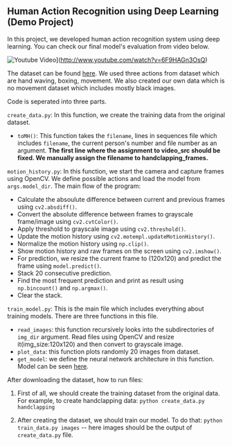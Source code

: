## Human Action Recognition using Deep Learning (Demo Project)

In this project, we developed human action recognition system using deep learning. You can check our final model's evaluation from video below.

![Youtube Video](http://img.youtube.com/vi/6F9HAGn3OsQ/0.jpg)](http://www.youtube.com/watch?v=6F9HAGn3OsQ)

The dataset can be found [here](http://www.nada.kth.se/cvap/actions/). We used three actions from dataset which are hand waving, boxing, movement. We also created our own data which is no movement dataset which includes mostly black images.

Code is seperated into three parts.

`create_data.py`: In this function, we create the training data from the original dataset.

- `toMH()`: This function takes the `filename`, lines in sequences file which includes `filename`, the current person's number and file number as an argument. **The first line where the assignment to video_src should be fixed. We manually assign the filename to handclapping_frames.**

`motion_history.py`: In this function, we start the camera and capture frames using OpenCV. We define possible actions and load the model from `args.model_dir`. The main flow of the program:

* Calculate the absoulute difference between current and previous frames using `cv2.absdiff()`.
* Convert the absolute difference between frames to grayscale frame/image using `cv2.cvtColor()`.
* Apply threshold to grayscale image using `cv2.threshold()`.
* Update the motion history using `cv2.motempl.updateMotionHistory()`.
* Normalize the motion history using `np.clip()`.
* Show motion history and raw frames on the screen using `cv2.imshow()`.
* For prediction, we resize the current frame to (120x120) and predict the frame using `model.predict()`.
* Stack 20 consecutive prediction.
* Find the most frequent prediction and print as result using `np.bincount()` and `np.argmax()`.
* Clear the stack.


`train_model.py`: This is the main file which includes everything about training models. There are three functions in this file.

- `read_images`: this function recursively looks into the subdirectories of `img_dir` argument. Read files using OpenCV and resize it(img_size:120x120) and then convert to grayscale image.
- `plot_data`: this function plots randomly 20 images from dataset.
- `get_model`: we define the neural network architecture in this function. Model can be seen [here]().



After downloading the dataset, how to run files:

1. First of all, we should create the training dataset from the original data. For example, to create handclapping data:
`python create_data.py handclapping`

2. After creating the dataset, we should train our model. To do that:
`python train_data.py images` -- here images should be the output of `create_data.py` file.


